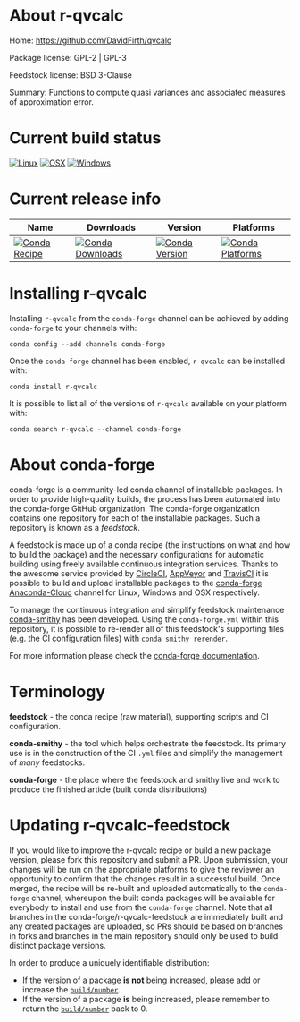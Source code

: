 About r-qvcalc
==============

Home: https://github.com/DavidFirth/qvcalc

Package license: GPL-2 | GPL-3

Feedstock license: BSD 3-Clause

Summary: Functions to compute quasi variances and associated measures of approximation error.



Current build status
====================

[![Linux](https://img.shields.io/circleci/project/github/conda-forge/r-qvcalc-feedstock/master.svg?label=Linux)](https://circleci.com/gh/conda-forge/r-qvcalc-feedstock)
[![OSX](https://img.shields.io/travis/conda-forge/r-qvcalc-feedstock/master.svg?label=macOS)](https://travis-ci.org/conda-forge/r-qvcalc-feedstock)
[![Windows](https://img.shields.io/appveyor/ci/conda-forge/r-qvcalc-feedstock/master.svg?label=Windows)](https://ci.appveyor.com/project/conda-forge/r-qvcalc-feedstock/branch/master)

Current release info
====================

| Name | Downloads | Version | Platforms |
| --- | --- | --- | --- |
| [![Conda Recipe](https://img.shields.io/badge/recipe-r--qvcalc-green.svg)](https://anaconda.org/conda-forge/r-qvcalc) | [![Conda Downloads](https://img.shields.io/conda/dn/conda-forge/r-qvcalc.svg)](https://anaconda.org/conda-forge/r-qvcalc) | [![Conda Version](https://img.shields.io/conda/vn/conda-forge/r-qvcalc.svg)](https://anaconda.org/conda-forge/r-qvcalc) | [![Conda Platforms](https://img.shields.io/conda/pn/conda-forge/r-qvcalc.svg)](https://anaconda.org/conda-forge/r-qvcalc) |

Installing r-qvcalc
===================

Installing `r-qvcalc` from the `conda-forge` channel can be achieved by adding `conda-forge` to your channels with:

```
conda config --add channels conda-forge
```

Once the `conda-forge` channel has been enabled, `r-qvcalc` can be installed with:

```
conda install r-qvcalc
```

It is possible to list all of the versions of `r-qvcalc` available on your platform with:

```
conda search r-qvcalc --channel conda-forge
```


About conda-forge
=================

conda-forge is a community-led conda channel of installable packages.
In order to provide high-quality builds, the process has been automated into the
conda-forge GitHub organization. The conda-forge organization contains one repository
for each of the installable packages. Such a repository is known as a *feedstock*.

A feedstock is made up of a conda recipe (the instructions on what and how to build
the package) and the necessary configurations for automatic building using freely
available continuous integration services. Thanks to the awesome service provided by
[CircleCI](https://circleci.com/), [AppVeyor](https://www.appveyor.com/)
and [TravisCI](https://travis-ci.org/) it is possible to build and upload installable
packages to the [conda-forge](https://anaconda.org/conda-forge)
[Anaconda-Cloud](https://anaconda.org/) channel for Linux, Windows and OSX respectively.

To manage the continuous integration and simplify feedstock maintenance
[conda-smithy](https://github.com/conda-forge/conda-smithy) has been developed.
Using the ``conda-forge.yml`` within this repository, it is possible to re-render all of
this feedstock's supporting files (e.g. the CI configuration files) with ``conda smithy rerender``.

For more information please check the [conda-forge documentation](https://conda-forge.org/docs/).

Terminology
===========

**feedstock** - the conda recipe (raw material), supporting scripts and CI configuration.

**conda-smithy** - the tool which helps orchestrate the feedstock.
                   Its primary use is in the construction of the CI ``.yml`` files
                   and simplify the management of *many* feedstocks.

**conda-forge** - the place where the feedstock and smithy live and work to
                  produce the finished article (built conda distributions)


Updating r-qvcalc-feedstock
===========================

If you would like to improve the r-qvcalc recipe or build a new
package version, please fork this repository and submit a PR. Upon submission,
your changes will be run on the appropriate platforms to give the reviewer an
opportunity to confirm that the changes result in a successful build. Once
merged, the recipe will be re-built and uploaded automatically to the
`conda-forge` channel, whereupon the built conda packages will be available for
everybody to install and use from the `conda-forge` channel.
Note that all branches in the conda-forge/r-qvcalc-feedstock are
immediately built and any created packages are uploaded, so PRs should be based
on branches in forks and branches in the main repository should only be used to
build distinct package versions.

In order to produce a uniquely identifiable distribution:
 * If the version of a package **is not** being increased, please add or increase
   the [``build/number``](https://conda.io/docs/user-guide/tasks/build-packages/define-metadata.html#build-number-and-string).
 * If the version of a package **is** being increased, please remember to return
   the [``build/number``](https://conda.io/docs/user-guide/tasks/build-packages/define-metadata.html#build-number-and-string)
   back to 0.
